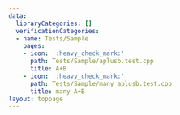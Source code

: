 ```yaml
---
data:
  libraryCategories: []
  verificationCategories:
  - name: Tests/Sample
    pages:
    - icon: ':heavy_check_mark:'
      path: Tests/Sample/aplusb.test.cpp
      title: A+B
    - icon: ':heavy_check_mark:'
      path: Tests/Sample/many_aplusb.test.cpp
      title: many A+B
layout: toppage
---
```

